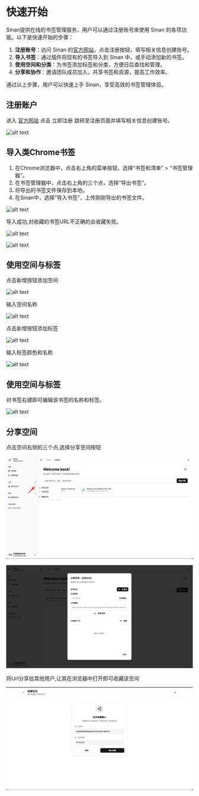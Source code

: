 # 快速开始

Sinan提供在线的书签管理服务，用户可以通过注册账号来使用 Sinan 的各项功能。以下是快速开始的步骤：

1. **注册账号**：访问 Sinan 的[官方网站](https://sinan.host/)，点击注册按钮，填写相关信息创建账号。
2. **导入书签**：通过插件将现有的书签导入到 Sinan 中，或手动添加新的书签。
3. **使用空间和分类**：为书签添加标签和分类，方便日后查找和管理。
4. **分享和协作**：邀请团队成员加入，共享书签和资源，提高工作效率。

通过以上步骤，用户可以快速上手 Sinan，享受高效的书签管理体验。

## 注册账户


进入 [官方网站](https://sinan.host/auth) 点击 立即注册 跳转至注册页面并填写相关信息创建账号。

![alt text](</static/CleanShot 2025-09-03 at 23.10.58.png>)


## 导入类Chrome书签

1. 在Chrome浏览器中，点击右上角的菜单按钮，选择“书签和清单” > “书签管理器”。
2. 在书签管理器中，点击右上角的三个点，选择“导出书签”。
3. 将导出的书签文件保存到本地。
4. 在Sinan中，选择“导入书签”，上传刚刚导出的书签文件。


![alt text](</static/CleanShot 2025-09-03 at 23.15.44.png>)

导入成功,对收藏的书签URL不正确的会收藏失败。

![alt text](</static/CleanShot 2025-09-03 at 23.16.04.png>)

![alt text](</static/CleanShot 2025-09-03 at 23.20.10.png>)

## 使用空间与标签

点击新增按钮添加空间

![alt text](</static/CleanShot 2025-09-03 at 23.21.13.png>)

输入空间名称

![alt text](</static/CleanShot 2025-09-03 at 23.22.09.png>)

点击新增按钮添加标签

![alt text](</static/CleanShot 2025-09-03 at 23.23.12.png>)

输入标签颜色和名称

![alt text](</static/CleanShot 2025-09-03 at 23.23.43.png>)

## 使用空间与标签

对书签右键即可编辑该书签的名称和标签。

![alt text](</static/CleanShot 2025-09-03 at 23.25.01.png>)


## 分享空间

点击空间右侧的三个点,选择分享空间按钮

![alt text](<../static/CleanShot 2025-09-03 at 23.26.02.png>)


![alt text](<../static/CleanShot 2025-09-03 at 23.30.27.png>)

将Url分享给其他用户,让其在浏览器中打开即可收藏该空间

![alt text](<../static/CleanShot 2025-09-03 at 23.30.53.png>)